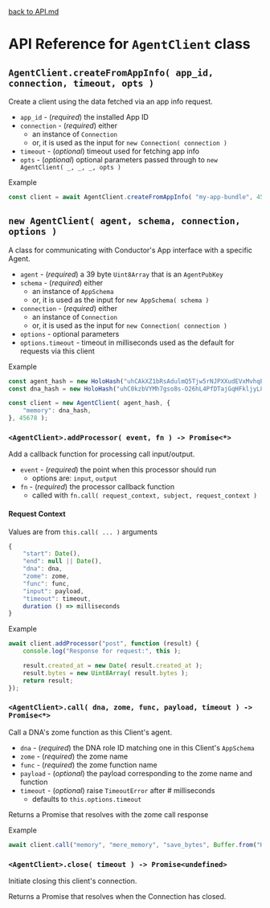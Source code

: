 [back to API.md](./API.md)


# API Reference for `AgentClient` class

## `AgentClient.createFromAppInfo( app_id, connection, timeout, opts )`
Create a client using the data fetched via an app info request.

- `app_id` - (*required*) the installed App ID
- `connection` - (*required*) either
  - an instance of `Connection`
  - or, it is used as the input for `new Connection( connection )`
- `timeout` - (*optional*) timeout used for fetching app info
- `opts` - (*optional*) optional parameters passed through to `new AgentClient( _, _, _, opts )`

Example
```javascript
const client = await AgentClient.createFromAppInfo( "my-app-bundle", 45678 );
```


## `new AgentClient( agent, schema, connection, options )`
A class for communicating with Conductor's App interface with a specific Agent.

- `agent` - (*required*) a 39 byte `Uint8Array` that is an `AgentPubKey`
- `schema` - (*required*) either
  - an instance of `AppSchema`
  - or, it is used as the input for `new AppSchema( schema )`
- `connection` - (*required*) either
  - an instance of `Connection`
  - or, it is used as the input for `new Connection( connection )`
- `options` - optional parameters
- `options.timeout` - timeout in milliseconds used as the default for requests via this client

Example
```javascript
const agent_hash = new HoloHash("uhCAkXZ1bRsAdulmQ5Tjw5rNJPXXudEVxMvhqEMPZtCyyoeyY68rH");
const dna_hash = new HoloHash("uhC0kzbVYMh7gso8s-O26hL4PfDTajGqHFkljyL8mdtokzoL-gRdd");

const client = new AgentClient( agent_hash, {
    "memory": dna_hash,
}, 45678 );
```


### `<AgentClient>.addProcessor( event, fn ) -> Promise<*>`
Add a callback function for processing call input/output.

- `event` - (*required*) the point when this processor should run
  - options are: `input`, `output`
- `fn` - (*required*) the processor callback function
  - called with `fn.call( request_context, subject, request_context )`


#### Request Context
Values are from `this.call( ... )` arguments
```javascript
{
    "start": Date(),
    "end": null || Date(),
    "dna": dna,
    "zome": zome,
    "func": func,
    "input": payload,
    "timeout": timeout,
    duration () => milliseconds
}
```

Example
```javascript
await client.addProcessor("post", function (result) {
    console.log("Response for request:", this );

    result.created_at = new Date( result.created_at );
    result.bytes = new Uint8Array( result.bytes );
    return result;
});
```


### `<AgentClient>.call( dna, zome, func, payload, timeout ) -> Promise<*>`
Call a DNA's zome function as this Client's agent.

- `dna` - (*required*) the DNA role ID matching one in this Client's `AppSchema`
- `zome` - (*required*) the zome name
- `func` - (*required*) the zome function name
- `payload` - (*optional*) the payload corresponding to the zome name and function
- `timeout` - (*optional*) raise `TimeoutError` after # milliseconds
  - defaults to `this.options.timeout`

Returns a Promise that resolves with the zome call response

Example
```javascript
await client.call("memory", "mere_memory", "save_bytes", Buffer.from("Hello World") );
```


### `<AgentClient>.close( timeout ) -> Promise<undefined>`
Initiate closing this client's connection.

Returns a Promise that resolves when the Connection has closed.
